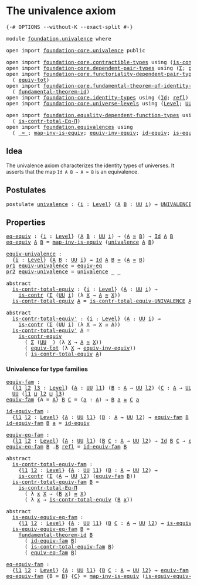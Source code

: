 # The univalence axiom

<pre class="Agda"><a id="33" class="Symbol">{-#</a> <a id="37" class="Keyword">OPTIONS</a> <a id="45" class="Pragma">--without-K</a> <a id="57" class="Pragma">--exact-split</a> <a id="71" class="Symbol">#-}</a>

<a id="76" class="Keyword">module</a> <a id="83" href="foundation.univalence.html" class="Module">foundation.univalence</a> <a id="105" class="Keyword">where</a>

<a id="112" class="Keyword">open</a> <a id="117" class="Keyword">import</a> <a id="124" href="foundation-core.univalence.html" class="Module">foundation-core.univalence</a> <a id="151" class="Keyword">public</a>

<a id="159" class="Keyword">open</a> <a id="164" class="Keyword">import</a> <a id="171" href="foundation-core.contractible-types.html" class="Module">foundation-core.contractible-types</a> <a id="206" class="Keyword">using</a> <a id="212" class="Symbol">(</a><a id="213" href="foundation-core.contractible-types.html#925" class="Function">is-contr</a><a id="221" class="Symbol">;</a> <a id="223" href="foundation-core.contractible-types.html#3230" class="Function">is-contr-equiv</a><a id="237" class="Symbol">)</a>
<a id="239" class="Keyword">open</a> <a id="244" class="Keyword">import</a> <a id="251" href="foundation-core.dependent-pair-types.html" class="Module">foundation-core.dependent-pair-types</a> <a id="288" class="Keyword">using</a> <a id="294" class="Symbol">(</a><a id="295" href="foundation-core.dependent-pair-types.html#502" class="Record">Σ</a><a id="296" class="Symbol">;</a> <a id="298" href="foundation-core.dependent-pair-types.html#575" class="InductiveConstructor">pair</a><a id="302" class="Symbol">;</a> <a id="304" href="foundation-core.dependent-pair-types.html#592" class="Field">pr1</a><a id="307" class="Symbol">;</a> <a id="309" href="foundation-core.dependent-pair-types.html#604" class="Field">pr2</a><a id="312" class="Symbol">)</a>
<a id="314" class="Keyword">open</a> <a id="319" class="Keyword">import</a> <a id="326" href="foundation-core.functoriality-dependent-pair-types.html" class="Module">foundation-core.functoriality-dependent-pair-types</a> <a id="377" class="Keyword">using</a>
  <a id="385" class="Symbol">(</a> <a id="387" href="foundation-core.functoriality-dependent-pair-types.html#6804" class="Function">equiv-tot</a><a id="396" class="Symbol">)</a>
<a id="398" class="Keyword">open</a> <a id="403" class="Keyword">import</a> <a id="410" href="foundation-core.fundamental-theorem-of-identity-types.html" class="Module">foundation-core.fundamental-theorem-of-identity-types</a> <a id="464" class="Keyword">using</a>
  <a id="472" class="Symbol">(</a> <a id="474" href="foundation-core.fundamental-theorem-of-identity-types.html#1888" class="Function">fundamental-theorem-id</a><a id="496" class="Symbol">)</a>
<a id="498" class="Keyword">open</a> <a id="503" class="Keyword">import</a> <a id="510" href="foundation-core.identity-types.html" class="Module">foundation-core.identity-types</a> <a id="541" class="Keyword">using</a> <a id="547" class="Symbol">(</a><a id="548" href="foundation-core.identity-types.html#641" class="Datatype">Id</a><a id="550" class="Symbol">;</a> <a id="552" href="foundation-core.identity-types.html#694" class="InductiveConstructor">refl</a><a id="556" class="Symbol">)</a>
<a id="558" class="Keyword">open</a> <a id="563" class="Keyword">import</a> <a id="570" href="foundation-core.universe-levels.html" class="Module">foundation-core.universe-levels</a> <a id="602" class="Keyword">using</a> <a id="608" class="Symbol">(</a><a id="609" href="Agda.Primitive.html#597" class="Postulate">Level</a><a id="614" class="Symbol">;</a> <a id="616" href="foundation-core.universe-levels.html#222" class="Primitive">UU</a><a id="618" class="Symbol">;</a> <a id="620" href="Agda.Primitive.html#810" class="Primitive Operator">_⊔_</a><a id="623" class="Symbol">)</a>

<a id="626" class="Keyword">open</a> <a id="631" class="Keyword">import</a> <a id="638" href="foundation.equality-dependent-function-types.html" class="Module">foundation.equality-dependent-function-types</a> <a id="683" class="Keyword">using</a>
  <a id="691" class="Symbol">(</a> <a id="693" href="foundation.equality-dependent-function-types.html#1038" class="Function">is-contr-total-Eq-Π</a><a id="712" class="Symbol">)</a>
<a id="714" class="Keyword">open</a> <a id="719" class="Keyword">import</a> <a id="726" href="foundation.equivalences.html" class="Module">foundation.equivalences</a> <a id="750" class="Keyword">using</a>
  <a id="758" class="Symbol">(</a> <a id="760" href="foundation-core.equivalences.html#1607" class="Function Operator">_≃_</a><a id="763" class="Symbol">;</a> <a id="765" href="foundation-core.equivalences.html#4173" class="Function">map-inv-is-equiv</a><a id="781" class="Symbol">;</a> <a id="783" href="foundation.equivalences.html#17236" class="Function">equiv-inv-equiv</a><a id="798" class="Symbol">;</a> <a id="800" href="foundation-core.equivalences.html#2480" class="Function">id-equiv</a><a id="808" class="Symbol">;</a> <a id="810" href="foundation-core.equivalences.html#1542" class="Function">is-equiv</a><a id="818" class="Symbol">)</a>
</pre>
## Idea

The univalence axiom characterizes the identity types of universes. It asserts that the map `Id A B → A ≃ B` is an equivalence.

## Postulates

<pre class="Agda"><a id="986" class="Keyword">postulate</a> <a id="univalence"></a><a id="996" href="foundation.univalence.html#996" class="Postulate">univalence</a> <a id="1007" class="Symbol">:</a> <a id="1009" class="Symbol">{</a><a id="1010" href="foundation.univalence.html#1010" class="Bound">i</a> <a id="1012" class="Symbol">:</a> <a id="1014" href="Agda.Primitive.html#597" class="Postulate">Level</a><a id="1019" class="Symbol">}</a> <a id="1021" class="Symbol">(</a><a id="1022" href="foundation.univalence.html#1022" class="Bound">A</a> <a id="1024" href="foundation.univalence.html#1024" class="Bound">B</a> <a id="1026" class="Symbol">:</a> <a id="1028" href="foundation-core.universe-levels.html#222" class="Primitive">UU</a> <a id="1031" href="foundation.univalence.html#1010" class="Bound">i</a><a id="1032" class="Symbol">)</a> <a id="1034" class="Symbol">→</a> <a id="1036" href="foundation-core.univalence.html#920" class="Function">UNIVALENCE</a> <a id="1047" href="foundation.univalence.html#1022" class="Bound">A</a> <a id="1049" href="foundation.univalence.html#1024" class="Bound">B</a>
</pre>
## Properties

<pre class="Agda"><a id="eq-equiv"></a><a id="1079" href="foundation.univalence.html#1079" class="Function">eq-equiv</a> <a id="1088" class="Symbol">:</a> <a id="1090" class="Symbol">{</a><a id="1091" href="foundation.univalence.html#1091" class="Bound">i</a> <a id="1093" class="Symbol">:</a> <a id="1095" href="Agda.Primitive.html#597" class="Postulate">Level</a><a id="1100" class="Symbol">}</a> <a id="1102" class="Symbol">(</a><a id="1103" href="foundation.univalence.html#1103" class="Bound">A</a> <a id="1105" href="foundation.univalence.html#1105" class="Bound">B</a> <a id="1107" class="Symbol">:</a> <a id="1109" href="foundation-core.universe-levels.html#222" class="Primitive">UU</a> <a id="1112" href="foundation.univalence.html#1091" class="Bound">i</a><a id="1113" class="Symbol">)</a> <a id="1115" class="Symbol">→</a> <a id="1117" class="Symbol">(</a><a id="1118" href="foundation.univalence.html#1103" class="Bound">A</a> <a id="1120" href="foundation-core.equivalences.html#1607" class="Function Operator">≃</a> <a id="1122" href="foundation.univalence.html#1105" class="Bound">B</a><a id="1123" class="Symbol">)</a> <a id="1125" class="Symbol">→</a> <a id="1127" href="foundation-core.identity-types.html#641" class="Datatype">Id</a> <a id="1130" href="foundation.univalence.html#1103" class="Bound">A</a> <a id="1132" href="foundation.univalence.html#1105" class="Bound">B</a>
<a id="1134" href="foundation.univalence.html#1079" class="Function">eq-equiv</a> <a id="1143" href="foundation.univalence.html#1143" class="Bound">A</a> <a id="1145" href="foundation.univalence.html#1145" class="Bound">B</a> <a id="1147" class="Symbol">=</a> <a id="1149" href="foundation-core.equivalences.html#4173" class="Function">map-inv-is-equiv</a> <a id="1166" class="Symbol">(</a><a id="1167" href="foundation.univalence.html#996" class="Postulate">univalence</a> <a id="1178" href="foundation.univalence.html#1143" class="Bound">A</a> <a id="1180" href="foundation.univalence.html#1145" class="Bound">B</a><a id="1181" class="Symbol">)</a>

<a id="equiv-univalence"></a><a id="1184" href="foundation.univalence.html#1184" class="Function">equiv-univalence</a> <a id="1201" class="Symbol">:</a>
  <a id="1205" class="Symbol">{</a><a id="1206" href="foundation.univalence.html#1206" class="Bound">i</a> <a id="1208" class="Symbol">:</a> <a id="1210" href="Agda.Primitive.html#597" class="Postulate">Level</a><a id="1215" class="Symbol">}</a> <a id="1217" class="Symbol">{</a><a id="1218" href="foundation.univalence.html#1218" class="Bound">A</a> <a id="1220" href="foundation.univalence.html#1220" class="Bound">B</a> <a id="1222" class="Symbol">:</a> <a id="1224" href="foundation-core.universe-levels.html#222" class="Primitive">UU</a> <a id="1227" href="foundation.univalence.html#1206" class="Bound">i</a><a id="1228" class="Symbol">}</a> <a id="1230" class="Symbol">→</a> <a id="1232" href="foundation-core.identity-types.html#641" class="Datatype">Id</a> <a id="1235" href="foundation.univalence.html#1218" class="Bound">A</a> <a id="1237" href="foundation.univalence.html#1220" class="Bound">B</a> <a id="1239" href="foundation-core.equivalences.html#1607" class="Function Operator">≃</a> <a id="1241" class="Symbol">(</a><a id="1242" href="foundation.univalence.html#1218" class="Bound">A</a> <a id="1244" href="foundation-core.equivalences.html#1607" class="Function Operator">≃</a> <a id="1246" href="foundation.univalence.html#1220" class="Bound">B</a><a id="1247" class="Symbol">)</a>
<a id="1249" href="foundation-core.dependent-pair-types.html#592" class="Field">pr1</a> <a id="1253" href="foundation.univalence.html#1184" class="Function">equiv-univalence</a> <a id="1270" class="Symbol">=</a> <a id="1272" href="foundation-core.univalence.html#832" class="Function">equiv-eq</a>
<a id="1281" href="foundation-core.dependent-pair-types.html#604" class="Field">pr2</a> <a id="1285" href="foundation.univalence.html#1184" class="Function">equiv-univalence</a> <a id="1302" class="Symbol">=</a> <a id="1304" href="foundation.univalence.html#996" class="Postulate">univalence</a> <a id="1315" class="Symbol">_</a> <a id="1317" class="Symbol">_</a>

<a id="1320" class="Keyword">abstract</a>
  <a id="is-contr-total-equiv"></a><a id="1331" href="foundation.univalence.html#1331" class="Function">is-contr-total-equiv</a> <a id="1352" class="Symbol">:</a> <a id="1354" class="Symbol">{</a><a id="1355" href="foundation.univalence.html#1355" class="Bound">i</a> <a id="1357" class="Symbol">:</a> <a id="1359" href="Agda.Primitive.html#597" class="Postulate">Level</a><a id="1364" class="Symbol">}</a> <a id="1366" class="Symbol">(</a><a id="1367" href="foundation.univalence.html#1367" class="Bound">A</a> <a id="1369" class="Symbol">:</a> <a id="1371" href="foundation-core.universe-levels.html#222" class="Primitive">UU</a> <a id="1374" href="foundation.univalence.html#1355" class="Bound">i</a><a id="1375" class="Symbol">)</a> <a id="1377" class="Symbol">→</a>
    <a id="1383" href="foundation-core.contractible-types.html#925" class="Function">is-contr</a> <a id="1392" class="Symbol">(</a><a id="1393" href="foundation-core.dependent-pair-types.html#502" class="Record">Σ</a> <a id="1395" class="Symbol">(</a><a id="1396" href="foundation-core.universe-levels.html#222" class="Primitive">UU</a> <a id="1399" href="foundation.univalence.html#1355" class="Bound">i</a><a id="1400" class="Symbol">)</a> <a id="1402" class="Symbol">(λ</a> <a id="1405" href="foundation.univalence.html#1405" class="Bound">X</a> <a id="1407" class="Symbol">→</a> <a id="1409" href="foundation.univalence.html#1367" class="Bound">A</a> <a id="1411" href="foundation-core.equivalences.html#1607" class="Function Operator">≃</a> <a id="1413" href="foundation.univalence.html#1405" class="Bound">X</a><a id="1414" class="Symbol">))</a>
  <a id="1419" href="foundation.univalence.html#1331" class="Function">is-contr-total-equiv</a> <a id="1440" href="foundation.univalence.html#1440" class="Bound">A</a> <a id="1442" class="Symbol">=</a> <a id="1444" href="foundation-core.univalence.html#1151" class="Function">is-contr-total-equiv-UNIVALENCE</a> <a id="1476" href="foundation.univalence.html#1440" class="Bound">A</a> <a id="1478" class="Symbol">(</a><a id="1479" href="foundation.univalence.html#996" class="Postulate">univalence</a> <a id="1490" href="foundation.univalence.html#1440" class="Bound">A</a><a id="1491" class="Symbol">)</a>

<a id="1494" class="Keyword">abstract</a>
  <a id="is-contr-total-equiv&#39;"></a><a id="1505" href="foundation.univalence.html#1505" class="Function">is-contr-total-equiv&#39;</a> <a id="1527" class="Symbol">:</a> <a id="1529" class="Symbol">{</a><a id="1530" href="foundation.univalence.html#1530" class="Bound">i</a> <a id="1532" class="Symbol">:</a> <a id="1534" href="Agda.Primitive.html#597" class="Postulate">Level</a><a id="1539" class="Symbol">}</a> <a id="1541" class="Symbol">(</a><a id="1542" href="foundation.univalence.html#1542" class="Bound">A</a> <a id="1544" class="Symbol">:</a> <a id="1546" href="foundation-core.universe-levels.html#222" class="Primitive">UU</a> <a id="1549" href="foundation.univalence.html#1530" class="Bound">i</a><a id="1550" class="Symbol">)</a> <a id="1552" class="Symbol">→</a>
    <a id="1558" href="foundation-core.contractible-types.html#925" class="Function">is-contr</a> <a id="1567" class="Symbol">(</a><a id="1568" href="foundation-core.dependent-pair-types.html#502" class="Record">Σ</a> <a id="1570" class="Symbol">(</a><a id="1571" href="foundation-core.universe-levels.html#222" class="Primitive">UU</a> <a id="1574" href="foundation.univalence.html#1530" class="Bound">i</a><a id="1575" class="Symbol">)</a> <a id="1577" class="Symbol">(λ</a> <a id="1580" href="foundation.univalence.html#1580" class="Bound">X</a> <a id="1582" class="Symbol">→</a> <a id="1584" href="foundation.univalence.html#1580" class="Bound">X</a> <a id="1586" href="foundation-core.equivalences.html#1607" class="Function Operator">≃</a> <a id="1588" href="foundation.univalence.html#1542" class="Bound">A</a><a id="1589" class="Symbol">))</a>
  <a id="1594" href="foundation.univalence.html#1505" class="Function">is-contr-total-equiv&#39;</a> <a id="1616" href="foundation.univalence.html#1616" class="Bound">A</a> <a id="1618" class="Symbol">=</a>
    <a id="1624" href="foundation-core.contractible-types.html#3230" class="Function">is-contr-equiv</a>
      <a id="1645" class="Symbol">(</a> <a id="1647" href="foundation-core.dependent-pair-types.html#502" class="Record">Σ</a> <a id="1649" class="Symbol">(</a><a id="1650" href="foundation-core.universe-levels.html#222" class="Primitive">UU</a> <a id="1653" class="Symbol">_)</a> <a id="1656" class="Symbol">(λ</a> <a id="1659" href="foundation.univalence.html#1659" class="Bound">X</a> <a id="1661" class="Symbol">→</a> <a id="1663" href="foundation.univalence.html#1616" class="Bound">A</a> <a id="1665" href="foundation-core.equivalences.html#1607" class="Function Operator">≃</a> <a id="1667" href="foundation.univalence.html#1659" class="Bound">X</a><a id="1668" class="Symbol">))</a>
      <a id="1677" class="Symbol">(</a> <a id="1679" href="foundation-core.functoriality-dependent-pair-types.html#6804" class="Function">equiv-tot</a> <a id="1689" class="Symbol">(λ</a> <a id="1692" href="foundation.univalence.html#1692" class="Bound">X</a> <a id="1694" class="Symbol">→</a> <a id="1696" href="foundation.equivalences.html#17236" class="Function">equiv-inv-equiv</a><a id="1711" class="Symbol">))</a>
      <a id="1720" class="Symbol">(</a> <a id="1722" href="foundation.univalence.html#1331" class="Function">is-contr-total-equiv</a> <a id="1743" href="foundation.univalence.html#1616" class="Bound">A</a><a id="1744" class="Symbol">)</a>
</pre>
### Univalence for type families

<pre class="Agda"><a id="equiv-fam"></a><a id="1793" href="foundation.univalence.html#1793" class="Function">equiv-fam</a> <a id="1803" class="Symbol">:</a>
  <a id="1807" class="Symbol">{</a><a id="1808" href="foundation.univalence.html#1808" class="Bound">l1</a> <a id="1811" href="foundation.univalence.html#1811" class="Bound">l2</a> <a id="1814" href="foundation.univalence.html#1814" class="Bound">l3</a> <a id="1817" class="Symbol">:</a> <a id="1819" href="Agda.Primitive.html#597" class="Postulate">Level</a><a id="1824" class="Symbol">}</a> <a id="1826" class="Symbol">{</a><a id="1827" href="foundation.univalence.html#1827" class="Bound">A</a> <a id="1829" class="Symbol">:</a> <a id="1831" href="foundation-core.universe-levels.html#222" class="Primitive">UU</a> <a id="1834" href="foundation.univalence.html#1808" class="Bound">l1</a><a id="1836" class="Symbol">}</a> <a id="1838" class="Symbol">(</a><a id="1839" href="foundation.univalence.html#1839" class="Bound">B</a> <a id="1841" class="Symbol">:</a> <a id="1843" href="foundation.univalence.html#1827" class="Bound">A</a> <a id="1845" class="Symbol">→</a> <a id="1847" href="foundation-core.universe-levels.html#222" class="Primitive">UU</a> <a id="1850" href="foundation.univalence.html#1811" class="Bound">l2</a><a id="1852" class="Symbol">)</a> <a id="1854" class="Symbol">(</a><a id="1855" href="foundation.univalence.html#1855" class="Bound">C</a> <a id="1857" class="Symbol">:</a> <a id="1859" href="foundation.univalence.html#1827" class="Bound">A</a> <a id="1861" class="Symbol">→</a> <a id="1863" href="foundation-core.universe-levels.html#222" class="Primitive">UU</a> <a id="1866" href="foundation.univalence.html#1814" class="Bound">l3</a><a id="1868" class="Symbol">)</a> <a id="1870" class="Symbol">→</a>
  <a id="1874" href="foundation-core.universe-levels.html#222" class="Primitive">UU</a> <a id="1877" class="Symbol">(</a><a id="1878" href="foundation.univalence.html#1808" class="Bound">l1</a> <a id="1881" href="Agda.Primitive.html#810" class="Primitive Operator">⊔</a> <a id="1883" href="foundation.univalence.html#1811" class="Bound">l2</a> <a id="1886" href="Agda.Primitive.html#810" class="Primitive Operator">⊔</a> <a id="1888" href="foundation.univalence.html#1814" class="Bound">l3</a><a id="1890" class="Symbol">)</a>
<a id="1892" href="foundation.univalence.html#1793" class="Function">equiv-fam</a> <a id="1902" class="Symbol">{</a><a id="1903" class="Argument">A</a> <a id="1905" class="Symbol">=</a> <a id="1907" href="foundation.univalence.html#1907" class="Bound">A</a><a id="1908" class="Symbol">}</a> <a id="1910" href="foundation.univalence.html#1910" class="Bound">B</a> <a id="1912" href="foundation.univalence.html#1912" class="Bound">C</a> <a id="1914" class="Symbol">=</a> <a id="1916" class="Symbol">(</a><a id="1917" href="foundation.univalence.html#1917" class="Bound">a</a> <a id="1919" class="Symbol">:</a> <a id="1921" href="foundation.univalence.html#1907" class="Bound">A</a><a id="1922" class="Symbol">)</a> <a id="1924" class="Symbol">→</a> <a id="1926" href="foundation.univalence.html#1910" class="Bound">B</a> <a id="1928" href="foundation.univalence.html#1917" class="Bound">a</a> <a id="1930" href="foundation-core.equivalences.html#1607" class="Function Operator">≃</a> <a id="1932" href="foundation.univalence.html#1912" class="Bound">C</a> <a id="1934" href="foundation.univalence.html#1917" class="Bound">a</a>

<a id="id-equiv-fam"></a><a id="1937" href="foundation.univalence.html#1937" class="Function">id-equiv-fam</a> <a id="1950" class="Symbol">:</a>
  <a id="1954" class="Symbol">{</a><a id="1955" href="foundation.univalence.html#1955" class="Bound">l1</a> <a id="1958" href="foundation.univalence.html#1958" class="Bound">l2</a> <a id="1961" class="Symbol">:</a> <a id="1963" href="Agda.Primitive.html#597" class="Postulate">Level</a><a id="1968" class="Symbol">}</a> <a id="1970" class="Symbol">{</a><a id="1971" href="foundation.univalence.html#1971" class="Bound">A</a> <a id="1973" class="Symbol">:</a> <a id="1975" href="foundation-core.universe-levels.html#222" class="Primitive">UU</a> <a id="1978" href="foundation.univalence.html#1955" class="Bound">l1</a><a id="1980" class="Symbol">}</a> <a id="1982" class="Symbol">(</a><a id="1983" href="foundation.univalence.html#1983" class="Bound">B</a> <a id="1985" class="Symbol">:</a> <a id="1987" href="foundation.univalence.html#1971" class="Bound">A</a> <a id="1989" class="Symbol">→</a> <a id="1991" href="foundation-core.universe-levels.html#222" class="Primitive">UU</a> <a id="1994" href="foundation.univalence.html#1958" class="Bound">l2</a><a id="1996" class="Symbol">)</a> <a id="1998" class="Symbol">→</a> <a id="2000" href="foundation.univalence.html#1793" class="Function">equiv-fam</a> <a id="2010" href="foundation.univalence.html#1983" class="Bound">B</a> <a id="2012" href="foundation.univalence.html#1983" class="Bound">B</a>
<a id="2014" href="foundation.univalence.html#1937" class="Function">id-equiv-fam</a> <a id="2027" href="foundation.univalence.html#2027" class="Bound">B</a> <a id="2029" href="foundation.univalence.html#2029" class="Bound">a</a> <a id="2031" class="Symbol">=</a> <a id="2033" href="foundation-core.equivalences.html#2480" class="Function">id-equiv</a>

<a id="equiv-eq-fam"></a><a id="2043" href="foundation.univalence.html#2043" class="Function">equiv-eq-fam</a> <a id="2056" class="Symbol">:</a>
  <a id="2060" class="Symbol">{</a><a id="2061" href="foundation.univalence.html#2061" class="Bound">l1</a> <a id="2064" href="foundation.univalence.html#2064" class="Bound">l2</a> <a id="2067" class="Symbol">:</a> <a id="2069" href="Agda.Primitive.html#597" class="Postulate">Level</a><a id="2074" class="Symbol">}</a> <a id="2076" class="Symbol">{</a><a id="2077" href="foundation.univalence.html#2077" class="Bound">A</a> <a id="2079" class="Symbol">:</a> <a id="2081" href="foundation-core.universe-levels.html#222" class="Primitive">UU</a> <a id="2084" href="foundation.univalence.html#2061" class="Bound">l1</a><a id="2086" class="Symbol">}</a> <a id="2088" class="Symbol">(</a><a id="2089" href="foundation.univalence.html#2089" class="Bound">B</a> <a id="2091" href="foundation.univalence.html#2091" class="Bound">C</a> <a id="2093" class="Symbol">:</a> <a id="2095" href="foundation.univalence.html#2077" class="Bound">A</a> <a id="2097" class="Symbol">→</a> <a id="2099" href="foundation-core.universe-levels.html#222" class="Primitive">UU</a> <a id="2102" href="foundation.univalence.html#2064" class="Bound">l2</a><a id="2104" class="Symbol">)</a> <a id="2106" class="Symbol">→</a> <a id="2108" href="foundation-core.identity-types.html#641" class="Datatype">Id</a> <a id="2111" href="foundation.univalence.html#2089" class="Bound">B</a> <a id="2113" href="foundation.univalence.html#2091" class="Bound">C</a> <a id="2115" class="Symbol">→</a> <a id="2117" href="foundation.univalence.html#1793" class="Function">equiv-fam</a> <a id="2127" href="foundation.univalence.html#2089" class="Bound">B</a> <a id="2129" href="foundation.univalence.html#2091" class="Bound">C</a>
<a id="2131" href="foundation.univalence.html#2043" class="Function">equiv-eq-fam</a> <a id="2144" href="foundation.univalence.html#2144" class="Bound">B</a> <a id="2146" class="DottedPattern Symbol">.</a><a id="2147" href="foundation.univalence.html#2144" class="DottedPattern Bound">B</a> <a id="2149" href="foundation-core.identity-types.html#694" class="InductiveConstructor">refl</a> <a id="2154" class="Symbol">=</a> <a id="2156" href="foundation.univalence.html#1937" class="Function">id-equiv-fam</a> <a id="2169" href="foundation.univalence.html#2144" class="Bound">B</a>

<a id="2172" class="Keyword">abstract</a>
  <a id="is-contr-total-equiv-fam"></a><a id="2183" href="foundation.univalence.html#2183" class="Function">is-contr-total-equiv-fam</a> <a id="2208" class="Symbol">:</a>
    <a id="2214" class="Symbol">{</a><a id="2215" href="foundation.univalence.html#2215" class="Bound">l1</a> <a id="2218" href="foundation.univalence.html#2218" class="Bound">l2</a> <a id="2221" class="Symbol">:</a> <a id="2223" href="Agda.Primitive.html#597" class="Postulate">Level</a><a id="2228" class="Symbol">}</a> <a id="2230" class="Symbol">{</a><a id="2231" href="foundation.univalence.html#2231" class="Bound">A</a> <a id="2233" class="Symbol">:</a> <a id="2235" href="foundation-core.universe-levels.html#222" class="Primitive">UU</a> <a id="2238" href="foundation.univalence.html#2215" class="Bound">l1</a><a id="2240" class="Symbol">}</a> <a id="2242" class="Symbol">(</a><a id="2243" href="foundation.univalence.html#2243" class="Bound">B</a> <a id="2245" class="Symbol">:</a> <a id="2247" href="foundation.univalence.html#2231" class="Bound">A</a> <a id="2249" class="Symbol">→</a> <a id="2251" href="foundation-core.universe-levels.html#222" class="Primitive">UU</a> <a id="2254" href="foundation.univalence.html#2218" class="Bound">l2</a><a id="2256" class="Symbol">)</a> <a id="2258" class="Symbol">→</a>
    <a id="2264" href="foundation-core.contractible-types.html#925" class="Function">is-contr</a> <a id="2273" class="Symbol">(</a><a id="2274" href="foundation-core.dependent-pair-types.html#502" class="Record">Σ</a> <a id="2276" class="Symbol">(</a><a id="2277" href="foundation.univalence.html#2231" class="Bound">A</a> <a id="2279" class="Symbol">→</a> <a id="2281" href="foundation-core.universe-levels.html#222" class="Primitive">UU</a> <a id="2284" href="foundation.univalence.html#2218" class="Bound">l2</a><a id="2286" class="Symbol">)</a> <a id="2288" class="Symbol">(</a><a id="2289" href="foundation.univalence.html#1793" class="Function">equiv-fam</a> <a id="2299" href="foundation.univalence.html#2243" class="Bound">B</a><a id="2300" class="Symbol">))</a>
  <a id="2305" href="foundation.univalence.html#2183" class="Function">is-contr-total-equiv-fam</a> <a id="2330" href="foundation.univalence.html#2330" class="Bound">B</a> <a id="2332" class="Symbol">=</a>
    <a id="2338" href="foundation.equality-dependent-function-types.html#1038" class="Function">is-contr-total-Eq-Π</a>
      <a id="2364" class="Symbol">(</a> <a id="2366" class="Symbol">λ</a> <a id="2368" href="foundation.univalence.html#2368" class="Bound">x</a> <a id="2370" href="foundation.univalence.html#2370" class="Bound">X</a> <a id="2372" class="Symbol">→</a> <a id="2374" class="Symbol">(</a><a id="2375" href="foundation.univalence.html#2330" class="Bound">B</a> <a id="2377" href="foundation.univalence.html#2368" class="Bound">x</a><a id="2378" class="Symbol">)</a> <a id="2380" href="foundation-core.equivalences.html#1607" class="Function Operator">≃</a> <a id="2382" href="foundation.univalence.html#2370" class="Bound">X</a><a id="2383" class="Symbol">)</a>
      <a id="2391" class="Symbol">(</a> <a id="2393" class="Symbol">λ</a> <a id="2395" href="foundation.univalence.html#2395" class="Bound">x</a> <a id="2397" class="Symbol">→</a> <a id="2399" href="foundation.univalence.html#1331" class="Function">is-contr-total-equiv</a> <a id="2420" class="Symbol">(</a><a id="2421" href="foundation.univalence.html#2330" class="Bound">B</a> <a id="2423" href="foundation.univalence.html#2395" class="Bound">x</a><a id="2424" class="Symbol">))</a>

<a id="2428" class="Keyword">abstract</a>
  <a id="is-equiv-equiv-eq-fam"></a><a id="2439" href="foundation.univalence.html#2439" class="Function">is-equiv-equiv-eq-fam</a> <a id="2461" class="Symbol">:</a>
    <a id="2467" class="Symbol">{</a><a id="2468" href="foundation.univalence.html#2468" class="Bound">l1</a> <a id="2471" href="foundation.univalence.html#2471" class="Bound">l2</a> <a id="2474" class="Symbol">:</a> <a id="2476" href="Agda.Primitive.html#597" class="Postulate">Level</a><a id="2481" class="Symbol">}</a> <a id="2483" class="Symbol">{</a><a id="2484" href="foundation.univalence.html#2484" class="Bound">A</a> <a id="2486" class="Symbol">:</a> <a id="2488" href="foundation-core.universe-levels.html#222" class="Primitive">UU</a> <a id="2491" href="foundation.univalence.html#2468" class="Bound">l1</a><a id="2493" class="Symbol">}</a> <a id="2495" class="Symbol">(</a><a id="2496" href="foundation.univalence.html#2496" class="Bound">B</a> <a id="2498" href="foundation.univalence.html#2498" class="Bound">C</a> <a id="2500" class="Symbol">:</a> <a id="2502" href="foundation.univalence.html#2484" class="Bound">A</a> <a id="2504" class="Symbol">→</a> <a id="2506" href="foundation-core.universe-levels.html#222" class="Primitive">UU</a> <a id="2509" href="foundation.univalence.html#2471" class="Bound">l2</a><a id="2511" class="Symbol">)</a> <a id="2513" class="Symbol">→</a> <a id="2515" href="foundation-core.equivalences.html#1542" class="Function">is-equiv</a> <a id="2524" class="Symbol">(</a><a id="2525" href="foundation.univalence.html#2043" class="Function">equiv-eq-fam</a> <a id="2538" href="foundation.univalence.html#2496" class="Bound">B</a> <a id="2540" href="foundation.univalence.html#2498" class="Bound">C</a><a id="2541" class="Symbol">)</a>
  <a id="2545" href="foundation.univalence.html#2439" class="Function">is-equiv-equiv-eq-fam</a> <a id="2567" href="foundation.univalence.html#2567" class="Bound">B</a> <a id="2569" class="Symbol">=</a>
    <a id="2575" href="foundation-core.fundamental-theorem-of-identity-types.html#1888" class="Function">fundamental-theorem-id</a> <a id="2598" href="foundation.univalence.html#2567" class="Bound">B</a>
      <a id="2606" class="Symbol">(</a> <a id="2608" href="foundation.univalence.html#1937" class="Function">id-equiv-fam</a> <a id="2621" href="foundation.univalence.html#2567" class="Bound">B</a><a id="2622" class="Symbol">)</a>
      <a id="2630" class="Symbol">(</a> <a id="2632" href="foundation.univalence.html#2183" class="Function">is-contr-total-equiv-fam</a> <a id="2657" href="foundation.univalence.html#2567" class="Bound">B</a><a id="2658" class="Symbol">)</a>
      <a id="2666" class="Symbol">(</a> <a id="2668" href="foundation.univalence.html#2043" class="Function">equiv-eq-fam</a> <a id="2681" href="foundation.univalence.html#2567" class="Bound">B</a><a id="2682" class="Symbol">)</a>

<a id="eq-equiv-fam"></a><a id="2685" href="foundation.univalence.html#2685" class="Function">eq-equiv-fam</a> <a id="2698" class="Symbol">:</a>
  <a id="2702" class="Symbol">{</a><a id="2703" href="foundation.univalence.html#2703" class="Bound">l1</a> <a id="2706" href="foundation.univalence.html#2706" class="Bound">l2</a> <a id="2709" class="Symbol">:</a> <a id="2711" href="Agda.Primitive.html#597" class="Postulate">Level</a><a id="2716" class="Symbol">}</a> <a id="2718" class="Symbol">{</a><a id="2719" href="foundation.univalence.html#2719" class="Bound">A</a> <a id="2721" class="Symbol">:</a> <a id="2723" href="foundation-core.universe-levels.html#222" class="Primitive">UU</a> <a id="2726" href="foundation.univalence.html#2703" class="Bound">l1</a><a id="2728" class="Symbol">}</a> <a id="2730" class="Symbol">{</a><a id="2731" href="foundation.univalence.html#2731" class="Bound">B</a> <a id="2733" href="foundation.univalence.html#2733" class="Bound">C</a> <a id="2735" class="Symbol">:</a> <a id="2737" href="foundation.univalence.html#2719" class="Bound">A</a> <a id="2739" class="Symbol">→</a> <a id="2741" href="foundation-core.universe-levels.html#222" class="Primitive">UU</a> <a id="2744" href="foundation.univalence.html#2706" class="Bound">l2</a><a id="2746" class="Symbol">}</a> <a id="2748" class="Symbol">→</a> <a id="2750" href="foundation.univalence.html#1793" class="Function">equiv-fam</a> <a id="2760" href="foundation.univalence.html#2731" class="Bound">B</a> <a id="2762" href="foundation.univalence.html#2733" class="Bound">C</a> <a id="2764" class="Symbol">→</a> <a id="2766" href="foundation-core.identity-types.html#641" class="Datatype">Id</a> <a id="2769" href="foundation.univalence.html#2731" class="Bound">B</a> <a id="2771" href="foundation.univalence.html#2733" class="Bound">C</a>
<a id="2773" href="foundation.univalence.html#2685" class="Function">eq-equiv-fam</a> <a id="2786" class="Symbol">{</a><a id="2787" class="Argument">B</a> <a id="2789" class="Symbol">=</a> <a id="2791" href="foundation.univalence.html#2791" class="Bound">B</a><a id="2792" class="Symbol">}</a> <a id="2794" class="Symbol">{</a><a id="2795" href="foundation.univalence.html#2795" class="Bound">C</a><a id="2796" class="Symbol">}</a> <a id="2798" class="Symbol">=</a> <a id="2800" href="foundation-core.equivalences.html#4173" class="Function">map-inv-is-equiv</a> <a id="2817" class="Symbol">(</a><a id="2818" href="foundation.univalence.html#2439" class="Function">is-equiv-equiv-eq-fam</a> <a id="2840" href="foundation.univalence.html#2791" class="Bound">B</a> <a id="2842" href="foundation.univalence.html#2795" class="Bound">C</a><a id="2843" class="Symbol">)</a>
</pre>